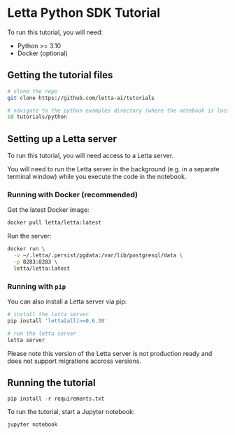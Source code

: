 # Letta Python SDK Tutorial 

To run this tutorial, you will need: 
* Python >= 3.10
* Docker (optional)

## Getting the tutorial files
```sh
# clone the repo
git clone https://github.com/letta-ai/tutorials
```
```sh
# navigate to the python examples directory (where the notebook is located)
cd tutorials/python
```

## Setting up a Letta server
To run this tutorial, you will need access to a Letta server.

You will need to run the Letta server in the background (e.g. in a separate terminal window) while you execute the code in the notebook.

### Running with Docker (recommended) 
Get the latest Docker image:
```sh
docker pull letta/letta:latest
```
Run the server:
```sh
docker run \
  -v ~/.letta/.persist/pgdata:/var/lib/postgresql/data \
  -p 8283:8283 \
  letta/letta:latest
```

### Running with `pip` 
You can also install a Letta server via pip:
```sh
# install the letta server
pip install 'letta[all]>=0.6.30'
```
```sh
# run the letta server
letta server
```
Please note this version of the Letta server is not production ready and does not support migrations accross versions. 

## Running the tutorial  
```
pip install -r requirements.txt
```

To run the tutorial, start a Jupyter notebook: 
```
jupyter notebook
```

